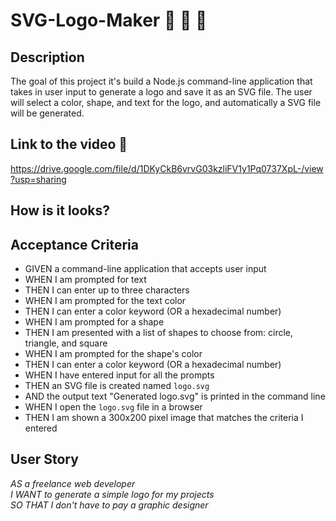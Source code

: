 # SVG-Logo-Maker :large_orange_diamond:  :large_blue_circle: :small_red_triangle:

## Description
The goal of this project it's build a Node.js command-line application that takes in user input to generate a logo and save it as an SVG file. The user will select a color, shape, and text for the logo, and automatically a SVG file will be generated.

## Link to the video :cinema:
https://drive.google.com/file/d/1DKyCkB6vrvG03kzliFV1y1Pq0737XpL-/view?usp=sharing
## How is it looks?


## Acceptance Criteria

* GIVEN a command-line application that accepts user input
* WHEN I am prompted for text
* THEN I can enter up to three characters
* WHEN I am prompted for the text color
* THEN I can enter a color keyword (OR a hexadecimal number)
* WHEN I am prompted for a shape
* THEN I am presented with a list of shapes to choose from: circle, triangle, and square
* WHEN I am prompted for the shape's color
* THEN I can enter a color keyword (OR a hexadecimal number)
* WHEN I have entered input for all the prompts
* THEN an SVG file is created named `logo.svg`
* AND the output text "Generated logo.svg" is printed in the command line
* WHEN I open the `logo.svg` file in a browser
* THEN I am shown a 300x200 pixel image that matches the criteria I entered


## User Story

_AS a freelance web developer
<br>I WANT to generate a simple logo for my projects
<br>SO THAT I don't have to pay a graphic designer_

  

